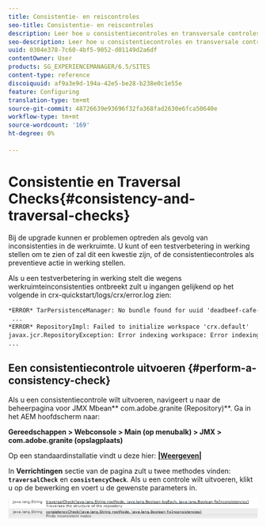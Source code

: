 ```yaml
---
title: Consistentie- en reiscontroles
seo-title: Consistentie- en reiscontroles
description: Leer hoe u consistentiecontroles en transversale controles uitvoert.
seo-description: Leer hoe u consistentiecontroles en transversale controles uitvoert.
uuid: 0304e378-7c60-4bf5-9052-d01149d2a6df
contentOwner: User
products: SG_EXPERIENCEMANAGER/6.5/SITES
content-type: reference
discoiquuid: af9a3e9d-194a-42e5-be28-b238e0c1e55e
feature: Configuring
translation-type: tm+mt
source-git-commit: 48726639e93696f32fa368fad2630e6fca50640e
workflow-type: tm+mt
source-wordcount: '169'
ht-degree: 0%

---
```



# Consistentie en Traversal Checks{#consistency-and-traversal-checks}

Bij de upgrade kunnen er problemen optreden als gevolg van inconsistenties in de werkruimte. U kunt of een testverbetering in werking stellen om te zien of zal dit een kwestie zijn, of de consistentiecontroles als preventieve actie in werking stellen.

Als u een testverbetering in werking stelt die wegens werkruimteinconsistenties ontbreekt zult u ingangen gelijkend op het volgende in crx-quickstart/logs/crx/error.log zien:

```xml
*ERROR* TarPersistenceManager: No bundle found for uuid 'deadbeef-cafe-babe-cafe-babecafebabe'
 ...
*ERROR* RepositoryImpl: Failed to initialize workspace 'crx.default'
javax.jcr.RepositoryException: Error indexing workspace: Error indexing workspace: Error indexing workspace
...
```

## Een consistentiecontrole uitvoeren {#perform-a-consistency-check}

Als u een consistentiecontrole wilt uitvoeren, navigeert u naar de beheerpagina voor JMX Mbean** com.adobe.granite (Repository)**. Ga in het AEM hoofdscherm naar:

**Gereedschappen > Webconsole > Main (op menubalk) > JMX > com.adobe.granite (opslagplaats)**

Op een standaardinstallatie vindt u deze hier:  **[|Weergeven|](http://localhost:4502/system/console/jmx/com.adobe.granite%3Atype%3DRepository)**

In **Verrichtingen** sectie van de pagina zult u twee methodes vinden: **`traversalCheck`** en **`consistencyCheck`**. Als u een controle wilt uitvoeren, klikt u op de bewerking en voert u de gewenste parameters in.

![chlimage_1-117](assets/chlimage_1-117.png)

